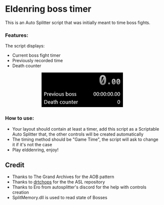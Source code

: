 # Eldenring boss timer

This is an Auto Splitter script that was initially meant to time boss fights.

### Features:
The script displays:
- Current boss fight timer
- Previously recorded time
- Death counter

<p align="center">
  <img src="https://raw.githubusercontent.com/cobrce/Eldenring-boss-timer-ASL/master/img.png">
</p>


### How to use:
- Your layout should contain at least a timer, add this script as a Scriptable Auto Splitter that, the other controls will be created automatically
- The timing method should be "Game Time", the script will ask to change it if it's not the case
- Play elddenring, enjoy!


## Credit
- Thanks to The Grand Archives for the AOB pattern
- Thanks to [drtchops](https://github.com/drtchops/asl) for the the ASL repository
- Thanks to Ero from autosplitter's discord for the help with controls creation
- SplitMemory.dll is used to read state of Bosses
